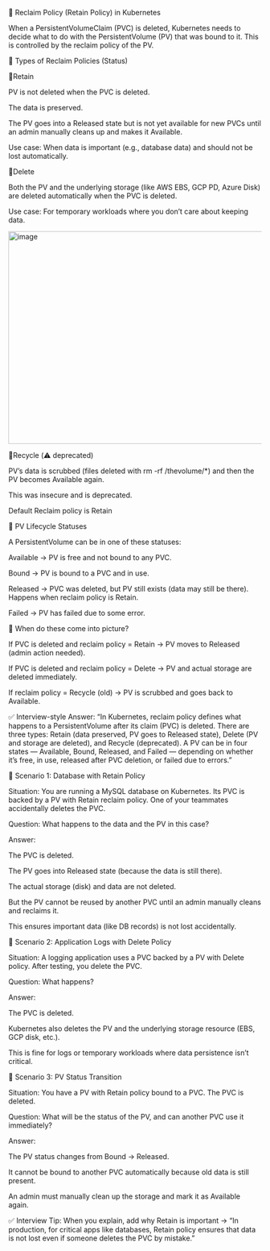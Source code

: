 🔹 Reclaim Policy (Retain Policy) in Kubernetes

When a PersistentVolumeClaim (PVC) is deleted, Kubernetes needs to decide what to do with the PersistentVolume (PV) that was bound to it.
This is controlled by the reclaim policy of the PV.

🔹 Types of Reclaim Policies (Status)

🔹Retain

PV is not deleted when the PVC is deleted.

The data is preserved.

The PV goes into a Released state but is not yet available for new PVCs until an admin manually cleans up and makes it Available.

Use case: When data is important (e.g., database data) and should not be lost automatically.

🔹Delete

Both the PV and the underlying storage (like AWS EBS, GCP PD, Azure Disk) are deleted automatically when the PVC is deleted.

Use case: For temporary workloads where you don’t care about keeping data.


<img width="737" height="422" alt="image" src="https://github.com/user-attachments/assets/86c4bc9c-3315-469a-bdb1-e8402cb1ccfc" />


🔹Recycle (⚠️ deprecated)

PV’s data is scrubbed (files deleted with rm -rf /thevolume/*) and then the PV becomes Available again.

This was insecure and is deprecated.

Default Reclaim policy is Retain


🔹 PV Lifecycle Statuses

A PersistentVolume can be in one of these statuses:

Available → PV is free and not bound to any PVC.

Bound → PV is bound to a PVC and in use.

Released → PVC was deleted, but PV still exists (data may still be there). Happens when reclaim policy is Retain.

Failed → PV has failed due to some error.

🔹 When do these come into picture?

If PVC is deleted and reclaim policy = Retain → PV moves to Released (admin action needed).

If PVC is deleted and reclaim policy = Delete → PV and actual storage are deleted immediately.

If reclaim policy = Recycle (old) → PV is scrubbed and goes back to Available.

✅ Interview-style Answer:
“In Kubernetes, reclaim policy defines what happens to a PersistentVolume after its claim (PVC) is deleted. There are three types: Retain (data preserved, PV goes to Released state), Delete (PV and storage are deleted), and Recycle (deprecated). A PV can be in four states — Available, Bound, Released, and Failed — depending on whether it’s free, in use, released after PVC deletion, or failed due to errors.”



🔹 Scenario 1: Database with Retain Policy

Situation:
You are running a MySQL database on Kubernetes. Its PVC is backed by a PV with Retain reclaim policy. One of your teammates accidentally deletes the PVC.

Question:
What happens to the data and the PV in this case?

Answer:

The PVC is deleted.

The PV goes into Released state (because the data is still there).

The actual storage (disk) and data are not deleted.

But the PV cannot be reused by another PVC until an admin manually cleans and reclaims it.

This ensures important data (like DB records) is not lost accidentally.

🔹 Scenario 2: Application Logs with Delete Policy

Situation:
A logging application uses a PVC backed by a PV with Delete policy. After testing, you delete the PVC.

Question:
What happens?

Answer:

The PVC is deleted.

Kubernetes also deletes the PV and the underlying storage resource (EBS, GCP disk, etc.).

This is fine for logs or temporary workloads where data persistence isn’t critical.

🔹 Scenario 3: PV Status Transition

Situation:
You have a PV with Retain policy bound to a PVC. The PVC is deleted.

Question:
What will be the status of the PV, and can another PVC use it immediately?

Answer:

The PV status changes from Bound → Released.

It cannot be bound to another PVC automatically because old data is still present.

An admin must manually clean up the storage and mark it as Available again.

✅ Interview Tip:
When you explain, add why Retain is important → “In production, for critical apps like databases, Retain policy ensures that data is not lost even if someone deletes the PVC by mistake.”
